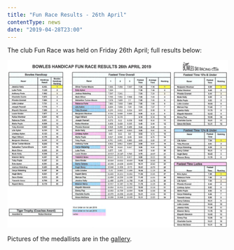 ```yaml
---
title: "Fun Race Results - 26th April"
contentType: news
date: "2019-04-28T23:00"
---
```


The club Fun Race was held on Friday 26th April; full results below:

![handicap results](./Bowles_Fun_Race_Results_Apr_2019.jpg)

Pictures of the medallists are in the [gallery](/gallery/2019/190426_handicap).
